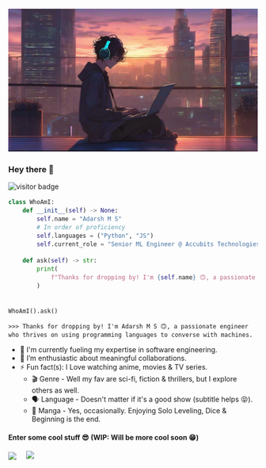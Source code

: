 <img src="https://raw.githubusercontent.com/itsadarshms/itsadarshms/main/assets/splash.png" alt="splash" height="auto" width="auto"></img>

### Hey there 👋 
![visitor badge](https://vbr.wocr.tk/badge?page_id=itsadarshms.visitor-badge&lcolor=fff&color=000&style=for-the-badge&logo=Github&logoColor=181717&hit=true)

```python
class WhoAmI:
    def __init__(self) -> None:
        self.name = "Adarsh M S"
        # In order of proficiency
        self.languages = ("Python", "JS")
        self.current_role = "Senior ML Engineer @ Accubits Technologies Inc."

    def ask(self) -> str:
        print(
            f"Thanks for dropping by! I'm {self.name} 🙃, a passionate engineer who thrives on using programming languages to converse with machines."
        )


WhoAmI().ask()
```
`>>> Thanks for dropping by! I'm Adarsh M S 🙃, a passionate engineer who thrives on using programming languages to converse with machines.`


<!-- - 🔭 I’m currently working on ... -->
- 🌱 I'm currently fueling my expertise in software engineering.
- 👯 I’m enthusiastic about meaningful collaborations.
- ⚡ Fun fact(s): I Love watching anime, movies & TV series.
    - 🎬 Genre - Well my fav are sci-fi, fiction & thrillers, but I explore others as well.
    - 🗣️ Language - Doesn't matter if it's a good show (subtitle helps 😝).
    - 📔 Manga - Yes, occasionally. Enjoying Solo Leveling, Dice & Beginning is the end.
<!-- - 📫 More about me: -->

#### Enter some cool stuff 😎 (WIP: Will be more cool soon 😁)

<section>
    <picture>
      <source
        srcset="https://github-readme-stats.vercel.app/api?username=itsadarshms&show_icons=true&theme=github_dark_dimmed&rank_icon=github&show=reviews,discussions_started,discussions_answered,prs_merged,prs_merged_percentage"
        media="(prefers-color-scheme: dark)"
      />
      <source
        srcset="https://github-readme-stats.vercel.app/api?username=itsadarshms&show_icons=true&rank_icon=github&show=reviews,discussions_started,discussions_answered,prs_merged,prs_merged_percentage"
        media="(prefers-color-scheme: light), (prefers-color-scheme: no-preference)"
      />
      <img width="45%" align="center" src="https://github-readme-stats.vercel.app/api?username=itsadarshms&show_icons=true&rank_icon=github&show=reviews,discussions_started,discussions_answered,prs_merged,prs_merged_percentage" />
    </picture>
    &nbsp; &nbsp;
    <picture>
      <source
        srcset="https://github-readme-stats.vercel.app/api/top-langs/?username=itsadarshms&theme=dark&layout=compact&border_color=ababab"
        media="(prefers-color-scheme: dark)"
      />
      <source
        srcset="https://github-readme-stats.vercel.app/api/top-langs/?username=itsadarshms&layout=compact"
        media="(prefers-color-scheme: light), (prefers-color-scheme: no-preference)"
      />
      <img align="top" src="https://github-readme-stats.vercel.app/api/top-langs/?username=itsadarshms&layout=compact" />
    </picture>    
</section>
